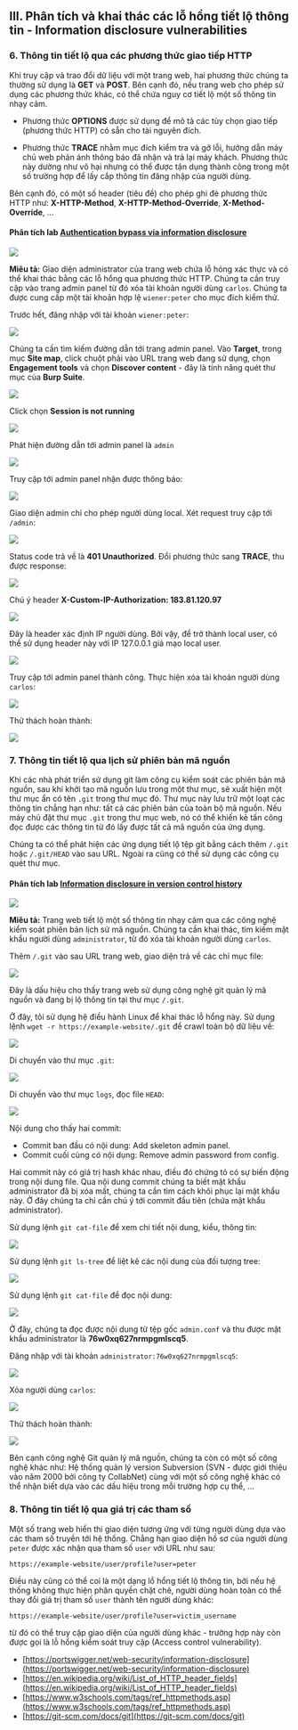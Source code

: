 ## III. Phân tích và khai thác các lỗ hổng tiết lộ thông tin - Information disclosure vulnerabilities
### 6. Thông tin tiết lộ qua các phương thức giao tiếp HTTP

Khi truy cập và trao đổi dữ liệu với một trang web, hai phương thức chúng ta thường sử dụng là **GET** và **POST**. Bên cạnh đó, nếu trang web cho phép sử dụng các phương thức khác, có thể chứa nguy cơ tiết lộ một số thông tin nhạy cảm.

- Phương thức **OPTIONS** được sử dụng để mô tả các tùy chọn giao tiếp (phương thức HTTP) có sẵn cho tài nguyên đích.

- Phương thức **TRACE** nhằm mục đích kiểm tra và gỡ lỗi, hướng dẫn máy chủ web phản ánh thông báo đã nhận và trả lại máy khách. Phương thức này dường như vô hại nhưng có thể được tận dụng thành công trong một số trường hợp để lấy cắp thông tin đăng nhập của người dùng.

Bên cạnh đó, có một số header (tiêu đề) cho phép ghi đè phương thức HTTP như: **X-HTTP-Method**, **X-HTTP-Method-Override**, **X-Method-Override**, ...

#### Phân tích lab [Authentication bypass via information disclosure](https://portswigger.net/web-security/information-disclosure/exploiting/lab-infoleak-authentication-bypass)

![](https://i.imgur.com/0aOtcGg.png)

**Miêu tả:** Giao diện administrator của trang web chứa lỗ hỏng xác thực và có thể khai thác bằng các lỗ hổng qua phương thức HTTP. Chúng ta cần truy cập vào trang admin panel từ đó xóa tài khoản người dùng `carlos`. Chúng ta được cung cấp một tài khoản hợp lệ `wiener:peter` cho mục đích kiểm thử.

Trước hết, đăng nhập với tài khoản `wiener:peter`:

![](https://i.imgur.com/HTLZfDx.png)

Chúng ta cần tìm kiếm đường dẫn tới trang admin panel. Vào **Target**, trong mục **Site map**, click chuột phải vào URL trang web đang sử dụng, chọn **Engagement tools** và chọn **Discover content** - đây là tính năng quét thư mục của **Burp Suite**.

![](https://i.imgur.com/gZ3NGh5.png)

Click chọn **Session is not running**

![](https://i.imgur.com/XeuJrfK.png)

Phát hiện đường dẫn tới admin panel là `admin`

![](https://i.imgur.com/wmaRHso.png)

Truy cập tới admin panel nhận được thông báo:

![](https://i.imgur.com/yXiZN9g.png)

Giao diện admin chỉ cho phép người dùng local. Xét request truy cập tới `/admin`:

![](https://i.imgur.com/uSIDHiJ.png)

Status code trả về là **401 Unauthorized**. Đổi phương thức sang **TRACE**, thu được response:

![](https://i.imgur.com/1rMbaGw.png)

Chú ý header **X-Custom-IP-Authorization: 183.81.120.97**

![](https://i.imgur.com/OTkCliq.png)

Đây là header xác định IP người dùng. Bởi vậy, để trở thành local user, có thể sử dụng header này với IP 127.0.0.1 giả mạo local user.

![](https://i.imgur.com/TdF0z84.png)

Truy cập tới admin panel thành công. Thực hiện xóa tài khoản người dùng `carlos`:

![](https://i.imgur.com/9AeAFZn.png)

Thử thách hoàn thành:

![](https://i.imgur.com/3WXV7Mf.png)

### 7. Thông tin tiết lộ qua lịch sử phiên bản mã nguồn

Khi các nhà phát triển sử dụng git làm công cụ kiểm soát các phiên bản mã nguồn, sau khi khởi tạo mã nguồn lưu trong một thư mục, sẽ xuất hiện một thư mục ẩn có tên `.git` trong thư mục đó. Thư mục này lưu trữ một loạt các thông tin chẳng hạn như: tất cả các phiên bản của toàn bộ mã nguồn. Nếu máy chủ đặt thư mục `.git` trong thư mục web, nó có thể khiến kẻ tấn công đọc được các thông tin từ đó lấy được tất cả mã nguồn của ứng dụng.

Chúng ta có thể phát hiện các ứng dụng tiết lộ tệp git bằng cách thêm `/.git` hoặc `/.git/HEAD` vào sau URL. Ngoài ra cũng có thể sử dụng các công cụ quét thư mục.

#### Phân tích lab [Information disclosure in version control history](https://portswigger.net/web-security/information-disclosure/exploiting/lab-infoleak-in-version-control-history)

![](https://i.imgur.com/onaP8gW.png)

**Miêu tả:** Trang web tiết lộ một số thông tin nhạy cảm qua các công nghệ kiểm soát phiên bản lịch sử mã nguồn. Chúng ta cần khai thác, tìm kiếm mật khẩu người dùng `administrator`, từ đó xóa tài khoản người dùng `carlos`.

Thêm `/.git` vào sau URL trang web, giao diện trả về các chỉ mục file:

![](https://i.imgur.com/SzDpSVG.png)

Đây là dấu hiệu cho thấy trang web sử dụng công nghệ git quản lý mã nguồn và đang bị lộ thông tin tại thư mục `/.git`.

Ở đây, tôi sử dụng hệ điều hành Linux để khai thác lỗ hổng này. Sử dụng lệnh `wget -r https://example-website/.git` để crawl toàn bộ dữ liệu về:

![](https://i.imgur.com/dLA1wOY.png)

Di chuyển vào thư mục `.git`:

![](https://i.imgur.com/nLZgxr5.png)

Di chuyển vào thư mục `logs`, đọc file `HEAD`:

![](https://i.imgur.com/y9K94vQ.png)

Nội dung cho thấy hai commit:

- Commit ban đầu có nội dung: Add skeleton admin panel.
- Commit cuối cùng có nội dụng: Remove admin password from config.

Hai commit này có giá trị hash khác nhau, điều đó chứng tỏ có sự biến động trong nội dung file. Qua nội dung commit chúng ta biết mật khẩu administrator đã bị xóa mất, chúng ta cần tìm cách khôi phục lại mật khẩu này. Ở đây chúng ta chỉ cần chú ý tới commit đầu tiên (chứa mật khẩu administrator).

Sử dụng lệnh `git cat-file` để xem chi tiết nội dung, kiểu, thông tin:

![](https://i.imgur.com/AAeGz2u.png)

Sử dụng lệnh `git ls-tree` để liệt kê các nội dung của đối tượng tree:

![](https://i.imgur.com/ykkOO3n.png)

Sử dụng lệnh `git cat-file` để đọc nội dung:

![](https://i.imgur.com/RTwywW0.png)

Ở đây, chúng ta đọc được nội dung từ tệp gốc `admin.conf` và thu được mật khẩu administrator là **76w0xq627nrmpgmlscq5**.

Đăng nhập với tài khoản `administrator:76w0xq627nrmpgmlscq5`:

![](https://i.imgur.com/TSzWhTu.png)

Xóa người dùng `carlos`:

![](https://i.imgur.com/TZn9lTX.png)

Thử thách hoàn thành:

![](https://i.imgur.com/CAnuU5V.png)

Bên cạnh công nghệ Git quản lý mã nguồn, chúng ta còn có một số công nghệ khác như: Hệ thống quản lý version Subversion (SVN - được giới thiệu vào năm 2000 bởi công ty CollabNet) cùng với một số công nghệ khác có thể nhận biết dựa vào các dấu hiệu trong mỗi trường hợp cụ thể, ...

### 8. Thông tin tiết lộ qua giá trị các tham số

Một số trang web hiển thi giao diện tương ứng với từng người dùng dựa vào các tham số truyền tới hệ thống. Chẳng hạn giao diện hồ sơ của người dùng `peter` được xác nhận qua tham số `user` với URL như sau:

`https://example-website/user/profile?user=peter`

Điều này cũng có thể coi là một dạng lổ hổng tiết lộ thông tin, bởi nếu hệ thống không thực hiện phân quyền chặt chẽ, người dùng hoàn toàn có thể thay đổi giá trị tham số `user` thành tên người dùng khác:

`https://example-website/user/profile?user=victim_username`

từ đó có thể truy cập giao diện của người dùng khác - trường hợp này còn được gọi là lỗ hổng kiểm soát truy cập (Access control vulnerability).

- [https://portswigger.net/web-security/information-disclosure](https://portswigger.net/web-security/information-disclosure)
- [https://en.wikipedia.org/wiki/List_of_HTTP_header_fields](https://en.wikipedia.org/wiki/List_of_HTTP_header_fields)
- [https://www.w3schools.com/tags/ref_httpmethods.asp](https://www.w3schools.com/tags/ref_httpmethods.asp)
- [https://git-scm.com/docs/git](https://git-scm.com/docs/git)